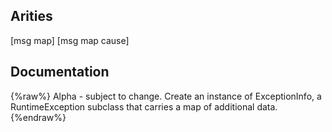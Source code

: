 ## Arities
[msg map]
[msg map cause]

## Documentation
{%raw%}
Alpha - subject to change.
   Create an instance of ExceptionInfo, a RuntimeException subclass
   that carries a map of additional data.
{%endraw%}
